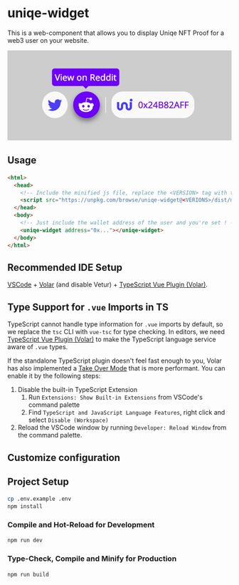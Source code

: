 # uniqe-widget

This is a web-component that allows you to display Uniqe NFT Proof for a web3 user on your website.

![](./images/screenshot.png)

## Usage

```html
<html>
  <head>
    <!-- Include the minified js file, replace the <VERSION> tag with the current one -->
    <script src="https://unpkg.com/browse/uniqe-widget@<VERIONS>/dist/main.js"></script>
  </head>
  <body>
    <!-- Just include the wallet address of the user and you're set ! -->
    <uniqe-widget address="0x..."></uniqe-widget>
  </body>
</html>
```

## Recommended IDE Setup

[VSCode](https://code.visualstudio.com/) + [Volar](https://marketplace.visualstudio.com/items?itemName=Vue.volar) (and disable Vetur) + [TypeScript Vue Plugin (Volar)](https://marketplace.visualstudio.com/items?itemName=Vue.vscode-typescript-vue-plugin).

## Type Support for `.vue` Imports in TS

TypeScript cannot handle type information for `.vue` imports by default, so we replace the `tsc` CLI with `vue-tsc` for type checking. In editors, we need [TypeScript Vue Plugin (Volar)](https://marketplace.visualstudio.com/items?itemName=Vue.vscode-typescript-vue-plugin) to make the TypeScript language service aware of `.vue` types.

If the standalone TypeScript plugin doesn't feel fast enough to you, Volar has also implemented a [Take Over Mode](https://github.com/johnsoncodehk/volar/discussions/471#discussioncomment-1361669) that is more performant. You can enable it by the following steps:

1. Disable the built-in TypeScript Extension
    1) Run `Extensions: Show Built-in Extensions` from VSCode's command palette
    2) Find `TypeScript and JavaScript Language Features`, right click and select `Disable (Workspace)`
2. Reload the VSCode window by running `Developer: Reload Window` from the command palette.

## Customize configuration

## Project Setup

```sh
cp .env.example .env
npm install
```

### Compile and Hot-Reload for Development

```sh
npm run dev
```

### Type-Check, Compile and Minify for Production

```sh
npm run build
```
